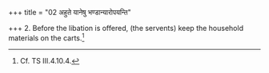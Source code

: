 +++
title = "02 अहुते यानेषु भण्डान्यारोपयन्ति"

+++
2. Before the libation is offered, (the servents) keep the household materials on the carts.[^1]  


[^1]: Cf. TS III.4.10.4.
